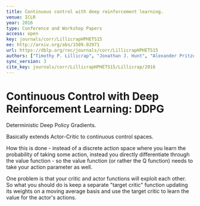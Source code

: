 ```yaml
---
title: Continuous control with deep reinforcement learning.
venue: ICLR
year: 2016
type: Conference and Workshop Papers
access: open
key: journals/corr/LillicrapHPHETS15
ee: http://arxiv.org/abs/1509.02971
url: https://dblp.org/rec/journals/corr/LillicrapHPHETS15
authors: ["Timothy P. Lillicrap", "Jonathan J. Hunt", "Alexander Pritzel", "Nicolas Heess", "Tom Erez", "Yuval Tassa", "David Silver", "Daan Wierstra"]
sync_version: 3
cite_key: journals/corr/LillicrapHPHETS15/Lillicrap/2016
---
```

# Continuous Control with Deep Reinforcement Learning: DDPG

Deterministic Deep Policy Gradients.

Basically extends Actor-Critic to continuous control spaces.

How this is done - instead of a discrete action space where you
learn the probability of taking some action, instead you
directly differentiate through the value function - so the
value function (or rather the Q function) needs to take your
action parameter as well.

One problem is that your critic and actor functions will exploit each
other. So what you should do is keep a separate "target critic" function
updating its weights on a moving average basis and use the target critic
to learn the value for the actor's actions.